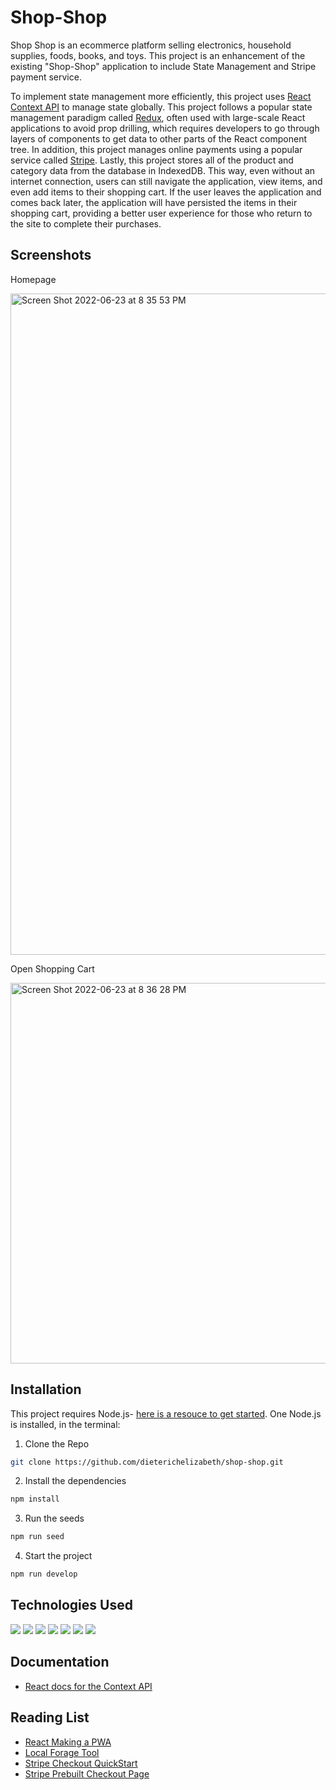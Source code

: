 # Shop-Shop

Shop Shop is an ecommerce platform selling electronics, household supplies, foods, books, and toys. This project is an enhancement of the existing "Shop-Shop" application to include State Management and Stripe payment service.

To implement state management more efficiently, this project uses [React Context API](https://reactjs.org/docs/context.html) to manage state globally. This project follows a popular state management paradigm called [Redux](https://redux.js.org/understanding/thinking-in-redux/three-principles), often used with large-scale React applications to avoid prop drilling, which requires developers to go through layers of components to get data to other parts of the React component tree. In addition, this project manages online payments using a popular service called [Stripe](https://stripe.com/). Lastly, this project stores all of the product and category data from the database in IndexedDB. This way, even without an internet connection, users can still navigate the application, view items, and even add items to their shopping cart. If the user leaves the application and comes back later, the application will have persisted the items in their shopping cart, providing a better user experience for those who return to the site to complete their purchases.

## Screenshots

Homepage

<img width="1058" alt="Screen Shot 2022-06-23 at 8 35 53 PM" src="https://user-images.githubusercontent.com/95142863/175443675-bd45daf6-86e4-401a-b2f5-13d6eddd0d4c.png">

Open Shopping Cart

<img width="609" alt="Screen Shot 2022-06-23 at 8 36 28 PM" src="https://user-images.githubusercontent.com/95142863/175443874-2735ae18-453e-4b63-915c-47b9bcc131cb.png">

## Installation

This project requires Node.js- [here is a resouce to get started](https://nodejs.org/en/). One Node.js is installed, in the terminal:

1. Clone the Repo

```bash
git clone https://github.com/dieterichelizabeth/shop-shop.git
```

2. Install the dependencies

```bash
npm install
```

3. Run the seeds

```bash
npm run seed
```

4. Start the project

```bash
npm run develop
```

## Technologies Used

<img src="https://img.shields.io/badge/react%20os-0088CC?style=for-the-badge&logo=reactos&logoColor=white" /> <img src="https://img.shields.io/badge/Node%20js-339933?style=for-the-badge&logo=nodedotjs&logoColor=white" /> <img src="https://img.shields.io/badge/Express%20js-000000?style=for-the-badge&logo=express&logoColor=white"/> <img src="https://img.shields.io/badge/JavaScript-323330?style=for-the-badge&logo=javascript&logoColor=F7DF1E" /> <img src="https://img.shields.io/badge/Apollo%20GraphQL-311C87?&style=for-the-badge&logo=Apollo%20GraphQL&logoColor=white" /> <img src="https://img.shields.io/badge/Stripe-626CD9?style=for-the-badge&logo=Stripe&logoColor=white"/> <img src="https://img.shields.io/badge/JWT-000000?style=for-the-badge&logo=JSON%20web%20tokens&logoColor=white" />

## Documentation

- [React docs for the Context API](https://reactjs.org/docs/context.html)

## Reading List

- [React Making a PWA](https://create-react-app.dev/docs/making-a-progressive-web-app/)
- [Local Forage Tool](https://github.com/localForage/localForage)
- [Stripe Checkout QuickStart](https://stripe.com/docs/checkout/quickstart)
- [Stripe Prebuilt Checkout Page](https://stripe.com/docs/checkout/quickstart)
